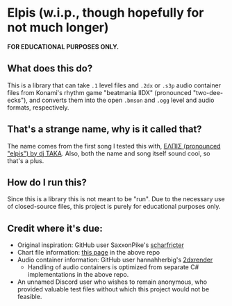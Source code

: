 # Elpis (w.i.p., though hopefully for not much longer)

**FOR EDUCATIONAL PURPOSES ONLY.**

## What does this do?

This is a library that can take `.1` level files and `.2dx` or `.s3p` audio container files from Konami's rhythm game "beatmania IIDX" (pronounced "two-dee-ecks"), and converts them into the open `.bmson` and `.ogg` level and audio formats, respectively.

## That's a strange name, why is it called that?

The name comes from the first song I tested this with, [ΕΛΠΙΣ (pronounced "elpis") by dj TAKA](https://www.youtube.com/watch?v=DItVx94YIG0). Also, both the name and song itself sound cool, so that's a plus.

## How do I run this?

Since this is a library this is not meant to be "run". Due to the necessary use of closed-source files, this project is purely for educational purposes only.

## Credit where it's due:
- Original inspiration: GitHub user SaxxonPike's [scharfricter](https://github.com/SaxxonPike/scharfrichter)
- Chart file information: [this page](https://github.com/SaxxonPike/rhythm-game-formats/blob/master/iidx/1.md) in the above repo
- Audio container information: GitHub user hannahherbig's [2dxrender](https://github.com/hannahherbig/2dxrender)
    - Handling of audio containers is optimized from separate C# implementations in the above repo.
- An unnamed Discord user who wishes to remain anonymous, who provided valuable test files without which this project would not be feasible.
